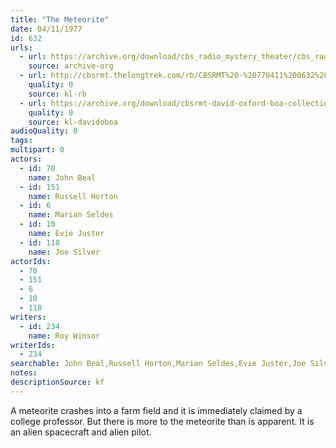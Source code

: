 ```yaml
---
title: "The Meteorite"
date: 04/11/1977
id: 632
urls: 
  - url: https://archive.org/download/cbs_radio_mystery_theater/cbs_radio_mystery_theater-0601-0650.zip/cbs_radio_mystery_theater-0601-0650%2Fcbsrmt_0632_the_meteorite.mp3
    source: archive-org
  - url: http://cbsrmt.thelongtrek.com/rb/CBSRMT%20-%20770411%200632%20The%20Meteorite_WLNH-FM_rb.mp3
    quality: 0
    source: kl-rb
  - url: https://archive.org/download/cbsrmt-david-oxford-boa-collection/CBSRMT-770411-0632-The-Meteorite-(128-44)_WWSW-{BoA}.mp3
    quality: 0
    source: kl-davidoboa
audioQuality: 0
tags: 
multipart: 0
actors:  
  - id: 70
    name: John Beal  
  - id: 151
    name: Russell Horton  
  - id: 6
    name: Marian Seldes  
  - id: 10
    name: Evie Juster  
  - id: 118
    name: Joe Silver
actorIds:  
  - 70  
  - 151  
  - 6  
  - 10  
  - 118
writers:  
  - id: 234
    name: Roy Winsor
writerIds:  
  - 234
searchable: John Beal,Russell Horton,Marian Seldes,Evie Juster,Joe Silver Roy Winsor
notes: 
descriptionSource: kf
---
```

A meteorite crashes into a farm field and it is immediately claimed by a college professor. But there is more to the meteorite than is apparent. It is an alien spacecraft and alien pilot.